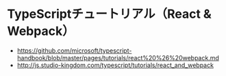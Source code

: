 # TypeScriptチュートリアル（React & Webpack）

- https://github.com/microsoft/typescript-handbook/blob/master/pages/tutorials/react%20%26%20webpack.md
- http://js.studio-kingdom.com/typescript/tutorials/react_and_webpack